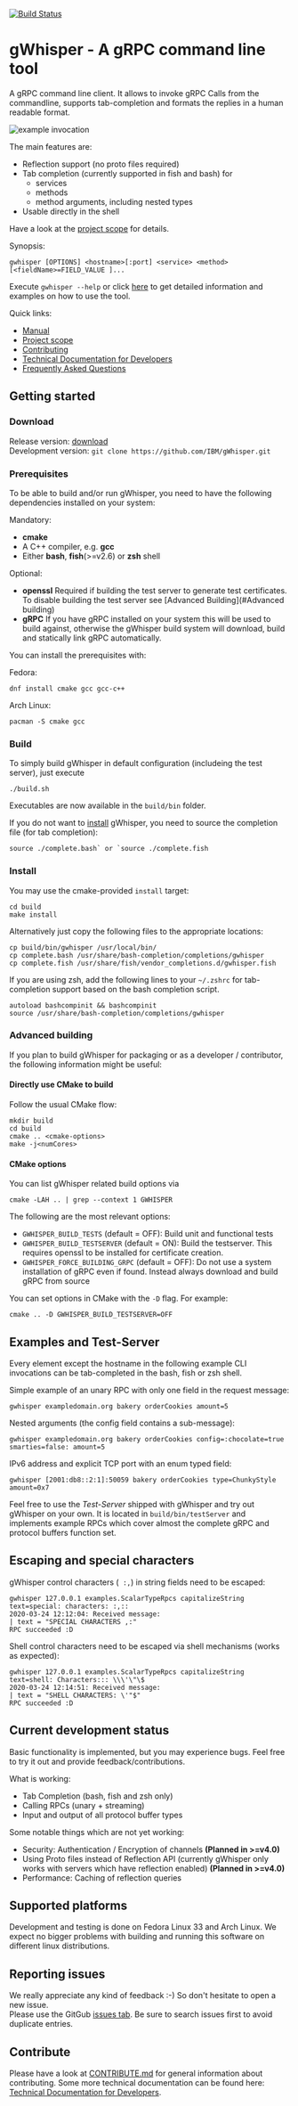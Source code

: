 [![Build Status](https://travis-ci.org/IBM/gWhisper.svg?branch=master)](https://travis-ci.org/IBM/gWhisper)
# gWhisper - A gRPC command line tool
A gRPC command line client.
It allows to invoke gRPC Calls from the commandline, supports tab-completion
and formats the replies in a human readable format.

![example invocation](doc/exampleHello.gif)

The main features are:

- Reflection support (no proto files required)
- Tab completion (currently supported in fish and bash) for
    - services
    - methods
    - method arguments, including nested types
- Usable directly in the shell

Have a look at the [project scope](doc/PROJECT_SCOPE.md) for details.

Synopsis:

    gwhisper [OPTIONS] <hostname>[:port] <service> <method> [<fieldName>=FIELD_VALUE ]...

Execute `gwhisper --help` or click [here](doc/Usage.txt) to get detailed information and examples on how to use the tool.

Quick links:
- [Manual](doc/Usage.txt)
- [Project scope](doc/PROJECT_SCOPE.md)
- [Contributing](CONTRIBUTING.md)
- [Technical Documentation for Developers](doc/Developer.md)
- [Frequently Asked Questions](doc/FAQ.md)

## Getting started

### Download

Release version: [download](https://github.com/IBM/gWhisper/releases/latest)  
Development version: `git clone https://github.com/IBM/gWhisper.git`

### Prerequisites

To be able to build and/or run gWhisper, you need to have the following dependencies installed on your system:

Mandatory:

- __cmake__
- A C++ compiler, e.g. __gcc__
- Either __bash__, __fish__(>=v2.6) or __zsh__ shell

Optional:

- __openssl__ Required if building the test server to generate test certificates. To disable building the test server see [Advanced Building](#Advanced building)
- __gRPC__ If you have gRPC installed on your system this will be used to build against,
otherwise the gWhisper build system will download, build and statically link
gRPC automatically.

You can install the prerequisites with:

Fedora:

    dnf install cmake gcc gcc-c++

Arch Linux:

    pacman -S cmake gcc

### Build
To simply build gWhisper in default configuration (includeing the test server),
just execute

    ./build.sh

Executables are now available in the `build/bin` folder.


If you do not want to [install](#Install) gWhisper, you need to source the
completion file (for tab completion):  

    source ./complete.bash` or `source ./complete.fish

### Install

You may use the cmake-provided `install` target:

    cd build
    make install

Alternatively just copy the following files to the appropriate locations:

    cp build/bin/gwhisper /usr/local/bin/
    cp complete.bash /usr/share/bash-completion/completions/gwhisper
    cp complete.fish /usr/share/fish/vendor_completions.d/gwhisper.fish

If you are using zsh, add the following lines to your `~/.zshrc` for tab-completion support based on the bash completion script.

    autoload bashcompinit && bashcompinit
    source /usr/share/bash-completion/completions/gwhisper

### Advanced building

If you plan to build gWhisper for packaging or as a developer / contributor, the
following information might be useful:

#### Directly use CMake to build

Follow the usual CMake flow:

    mkdir build
    cd build
    cmake .. <cmake-options>
    make -j<numCores>

#### CMake options
You can list gWhisper related build options via

    cmake -LAH .. | grep --context 1 GWHISPER

The following are the most relevant options:

- `GWHISPER_BUILD_TESTS` (default = OFF): Build unit and functional tests
- `GWHISPER_BUILD_TESTSERVER` (default = ON): Build the testserver. This requires openssl to be installed for certificate creation.
- `GWHISPER_FORCE_BUILDING_GRPC` (default = OFF): Do not use a system installation of gRPC even if found. Instead always download and build gRPC from source

You can set options in CMake with the `-D` flag. For example:

    cmake .. -D GWHISPER_BUILD_TESTSERVER=OFF

## Examples and Test-Server
Every element except the hostname in the following example CLI invocations can be tab-completed in the bash, fish or zsh shell.


Simple example of an unary RPC with only one field in the request message:

    gwhisper exampledomain.org bakery orderCookies amount=5

Nested arguments (the config field contains a sub-message):

    gwhisper exampledomain.org bakery orderCookies config=:chocolate=true smarties=false: amount=5

IPv6 address and explicit TCP port with an enum typed field:

    gwhisper [2001:db8::2:1]:50059 bakery orderCookies type=ChunkyStyle amount=0x7

Feel free to use the _Test-Server_ shipped with gWhisper and try out gWhisper on your own.
It is located in `build/bin/testServer` and implements example RPCs which cover almost the
complete gRPC and protocol buffers function set.

## Escaping and special characters
gWhisper control characters (` :,`) in string fields need to be escaped:

    gwhisper 127.0.0.1 examples.ScalarTypeRpcs capitalizeString text=special: characters: :,::
    2020-03-24 12:12:04: Received message:
    | text = "SPECIAL CHARACTERS ,:"
    RPC succeeded :D

Shell control characters need to be escaped via shell mechanisms (works as expected):

    gwhisper 127.0.0.1 examples.ScalarTypeRpcs capitalizeString text=shell: Characters::: \\\'\"\$
    2020-03-24 12:14:51: Received message:
    | text = "SHELL CHARACTERS: \'"$"
    RPC succeeded :D


## Current development status

Basic functionality is implemented, but you may experience bugs.
Feel free to try it out and provide feedback/contributions.

What is working:

- Tab Completion (bash, fish and zsh only)
- Calling RPCs (unary + streaming)
- Input and output of all protocol buffer types

Some notable things which are not yet working:

- Security: Authentication / Encryption of channels __(Planned in >=v4.0)__
- Using Proto files instead of Reflection API (currently gWhisper only works with servers which have reflection enabled) __(Planned in >=v4.0)__
- Performance: Caching of reflection queries

## Supported platforms

Development and testing is done on Fedora Linux 33 and Arch Linux.
We expect no bigger problems with building and running this software on different linux distributions.

## Reporting issues

We really appreciate any kind of feedback :-) So don't hesitate to open a new issue.  
Please use the GitGub [issues tab](https://github.com/ibm/gWhisper/issues).
Be sure to search issues first to avoid duplicate entries.

## Contribute

Please have a look at [CONTRIBUTE.md](CONTRIBUTING.md) for general information about contributing. 
Some more technical documentation can be found here: [Technical Documentation for Developers](doc/Developer.md).
